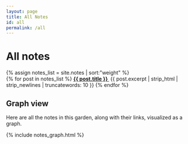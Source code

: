 ```yaml
---
layout: page
title: All Notes
id: all
permalink: /all
---
```


# All notes

{% assign notes_list = site.notes | sort:"weight" %}  
{% for post in notes_list %}
<strong>
    <a class="internal-link" href="{{ post.url }}">
        {{ post.title }}
    </a>
</strong>
&nbsp;{{ post.excerpt | strip_html | strip_newlines | truncatewords: 10 }}
{% endfor %}

## Graph view

<p>Here are all the notes in this garden, along with their links, visualized as a graph.</p>

{% include notes_graph.html %}


